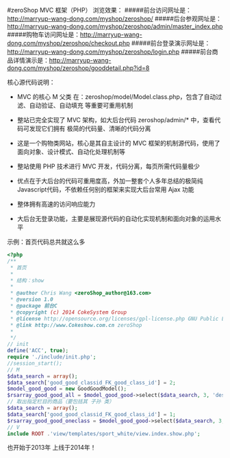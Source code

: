 #zeroShop MVC 框架（PHP）
浏览效果：
#####前台访问网址是：http://marryup-wang-dong.com/myshop/zeroshop/
#####后台参观网址是：http://marryup-wang-dong.com/myshop/zeroshop/admin/master_index.php
#####购物车访问网址是：http://marryup-wang-dong.com/myshop/zeroshop/checkout.php
#####前台登录演示网址是：http://marryup-wang-dong.com/myshop/zeroshop/login.php
#####前台商品详情演示是：http://marryup-wang-dong.com/myshop/zeroshop/gooddetail.php?id=8

核心源代码说明：
- MVC 的核心 M 父类 在：zeroshop/model/Model.class.php，包含了自动过滤、自动验证、自动填充 等重要可重用机制
- 整站已完全实现了 MVC 架构，如大后台代码 zeroshop/admin/* 中，查看代码可发现它们拥有 极简的代码量、清晰的代码分离

- 这是一个购物类网站，核心是其自主设计的 MVC 框架的机制源代码，使用了面向对象、设计模式、自动化处理机制等

- 整站使用 PHP 技术进行 MVC 开发，代码分离，每页所需代码量极少

- 优点在于大后台的代码可重用度高，外加一整套个人多年总结的极简纯Javascript代码，不依赖任何别的框架来实现大后台常用 Ajax 功能

- 整体拥有高速的访问响应能力

- 大后台无登录功能，主要是展现源代码的自动化实现机制和面向对象的运用水平

示例：首页代码总共就这么多
````php
<?php
/**
 * 首页
 * 
 * 结构：show
 * 
 * @author Chris Wang <zeroShop_author@163.com>
 * @version 1.0
 * @package 前台C
 * @copyright (c) 2014 CokeSystem Group
 * @license http://opensource.org/licenses/gpl-license.php GNU Public License
 * @link http://www.Cokeshow.com.cn zeroShop
 * 
 */
// init
define('ACC', true);
require './include/init.php';
//session_start();
// M
$data_search = array();
$data_search['good_good_classid_FK_good_class_id'] = 2;
$model_good_good = new GoodGoodModel();
$rsarray_good_good_all = $model_good_good->select($data_search, 3, 'desc');	//获取本表的所有数据
// 取出指定栏目的商品（要包括其 子孙 类）
$data_search = array();
$data_search['good_good_classid_FK_good_class_id'] = 1;
$rsarray_good_good_oneclass = $model_good_good->select($data_search, 3, 'desc');
// V
include ROOT .'view/templates/sport_white/view.index.show.php';
````

也开始于2013年
上线于2014年！
